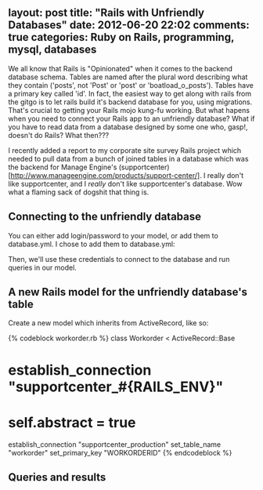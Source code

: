 layout: post
title: "Rails with Unfriendly Databases"
date: 2012-06-20 22:02
comments: true
categories: Ruby on Rails, programming, mysql, databases
---

We all know that Rails is "Opinionated" when it comes to the backend database schema.  Tables are named after the plural word describing what they contain ('posts', not 'Post' or 'post' or 'boatload_o_posts').  Tables have a primary key called 'id'.  In fact, the easiest way to get along with rails from the gitgo is to let rails build it's backend database for you, using migrations.  That's crucial to getting your Rails mojo kung-fu working.  But what hapens when you need to connect your Rails app to an unfriendly database?  What if you have to read data from a database designed by some one who, gasp!, doesn't do Rails?  What then???

I recently added a report to my corporate site survey Rails project which needed to pull data from a bunch of joined tables in a database which was the backend for Manage Engine's (supportcenter)[http://www.manageengine.com/products/support-center/].  I really don't like supportcenter, and I _really_ don't like supportcenter's database.  Wow what a flaming sack of dogshit that thing is.

<!-- more -->

## Connecting to the unfriendly database

You can either add login/password to your model, or add them to database.yml.  I chose to add them to database.yml:

Then, we'll use these credentials to connect to the database and run queries in our model.

## A new Rails model for the unfriendly database's table

Create a new model which inherits from ActiveRecord, like so:

{% codeblock workorder.rb %}
class Workorder < ActiveRecord::Base
#  establish_connection "supportcenter_#{RAILS_ENV}"
#  self.abstract = true
  establish_connection "supportcenter_production"
  set_table_name "workorder"
  set_primary_key "WORKORDERID"
{% endcodeblock %}

## Queries and results


